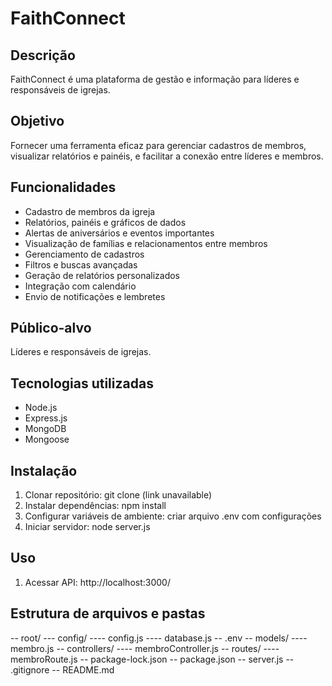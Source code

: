 # FaithConnect

## Descrição
FaithConnect é uma plataforma de gestão e informação para líderes e responsáveis de igrejas.

## Objetivo
Fornecer uma ferramenta eficaz para gerenciar cadastros de membros, visualizar relatórios e painéis, e facilitar a conexão entre líderes e membros.

## Funcionalidades
- Cadastro de membros da igreja
- Relatórios, painéis e gráficos de dados
- Alertas de aniversários e eventos importantes
- Visualização de famílias e relacionamentos entre membros
- Gerenciamento de cadastros
- Filtros e buscas avançadas
- Geração de relatórios personalizados
- Integração com calendário
- Envio de notificações e lembretes

## Público-alvo
Líderes e responsáveis de igrejas.

## Tecnologias utilizadas
- Node.js
- Express.js
- MongoDB
- Mongoose

## Instalação
1. Clonar repositório: git clone (link unavailable)
2. Instalar dependências: npm install
3. Configurar variáveis de ambiente: criar arquivo .env com configurações
4. Iniciar servidor: node server.js

## Uso
1. Acessar API: http://localhost:3000/

## Estrutura de arquivos e pastas
-- root/
--- config/
---- config.js
---- database.js
-- .env
-- models/
---- membro.js
-- controllers/
---- membroController.js
-- routes/
---- membroRoute.js
-- package-lock.json
-- package.json
-- server.js
-- .gitignore
-- README.md

